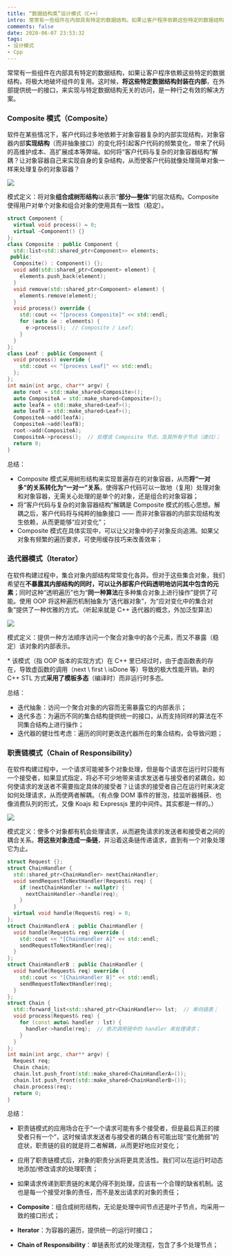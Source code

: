 ```yaml
---
title: “数据结构类”设计模式（C++）
intro: 常常有一些组件在内部具有特定的数据结构，如果让客户程序依赖这些特定的数据结构，将极大地破坏组件的复用。这时候，将这些特定数据结构封装在内部，在外部提供统一的接口，来实现与特定数据结构无关的访问，是一种行之有效的解决方案。
comments: false
date: 2020-06-07 23:53:32
tags:
- 设计模式
- Cpp
---
```


常常有一些组件在内部具有特定的数据结构，如果让客户程序依赖这些特定的数据结构，将极大地破坏组件的复用。这时候，**将这些特定数据结构封装在内部**，在外部提供统一的接口，来实现与特定数据结构无关的访问，是一种行之有效的解决方案。


### Composite 模式（Composite）

软件在某些情况下，客户代码过多地依赖于对象容器复杂的内部实现结构，对象容器内部**实现结构**（而非抽象接口）的变化将引起客户代码的频繁变化，带来了代码的高维护成本、高扩展成本等弊端。如何将“客户代码与复杂的对象容器结构”解耦？让对象容器自己来实现自身的复杂结构，从而使客户代码就像处理简单对象一样来处理复杂的对象容器？

![](1.png)

模式定义：将对象**组合成树形结构**以表示“**部分—整体**”的层次结构。Composite 使得用户对单个对象和组合对象的使用具有一致性（稳定）。

```cpp
struct Component {
  virtual void process() = 0;
  virtual ~Component() {}
};
class Composite : public Component {
  std::list<std::shared_ptr<Component>> elements;
 public:
  Composite() : Component() {};
  void add(std::shared_ptr<Component> element) {
    elements.push_back(element);
  }
  void remove(std::shared_ptr<Component> element) {
    elements.remove(element);
  }
  void process() override {
    std::cout << "[process Composite]" << std::endl;
    for (auto &e : elements) {
      e->process();  // Composite / Leaf;
    }
  }
};
class Leaf : public Component {
  void process() override {
    std::cout << "[process Leaf]" << std::endl;
  };
};
int main(int argc, char** argv) {
  auto root = std::make_shared<Composite>();
  auto CompositeA = std::make_shared<Composite>();
  auto leafA = std::make_shared<Leaf>();
  auto leafB = std::make_shared<Leaf>();
  CompositeA->add(leafA);
  CompositeA->add(leafB);
  root->add(CompositeA);
  CompositeA->process();  // 处理该 Composite 节点，及其所有子节点（递归）；
  return 0;
}
```

总结：
* Composite 模式采用树形结构来实现普遍存在的对象容器，从而**将“一对多”的关系转化为“一对一”关系**，使得客户代码可以一致地（复用）处理对象和对象容器，无需关心处理的是单个的对象，还是组合的对象容器；
* 将“客户代码与复杂的对象容器结构”解耦是 Composite 模式的核心思想。解耦之后，客户代码将与纯粹的抽象接口 —— 而非对象容器的内部实现结构发生依赖，从而更能够“应对变化”；
* Composite 模式在具体实现中，可以让父对象中的子对象反向追溯。如果父对象有频繁的遍历要求，可使用缓存技巧来改善效率；


### 迭代器模式（Iterator）

在软件构建过程中，集合对象内部结构常常变化各异。但对于这些集合对象，我们希望在**不暴露其内部结构的同时，可以让外部客户代码透明地访问其中包含的元素**；同时这种“透明遍历”也为“**同一种算法**在多种集合对象上进行操作”提供了可能。使用 OOP 将这种遍历机制抽象为“迭代器对象”，为“应对变化中的集合对象”提供了一种优雅的方式。（听起来就是 C++ 迭代器的概念，外加泛型算法）

![](2.png)

模式定义：提供一种方法顺序访问一个聚合对象中的各个元素，而又不暴露（稳定）该对象的内部表示。


\* 该模式（指 OOP 版本的实现方式）在 C++ 里已经过时，由于虚函数表的存在，导致虚函数的调用（next \ first \ isDone 等）导致的极大性能开销。新的 C++ STL 方式**采用了模板多态**（编译时）而非运行时多态。

总结：
* 迭代抽象：访问一个聚合对象的内容而无需暴露它的内部表示；
* 迭代多态：为遍历不同的集合结构提供统一的接口，从而支持同样的算法在不同集合结构上进行操作；
* 迭代器的健壮性考虑：遍历的同时更改迭代器所在的集合结构，会导致问题；

### 职责链模式（Chain of Responsibility）

在软件构建过程中，一个请求可能被多个对象处理，但是每个请求在运行时只能有一个接受者，如果显式指定，将必不可少地带来请求发送者与接受者的紧耦合。如何使请求的发送者不需要指定具体的接受者？让请求的接受者自己在运行时来决定如何处理请求，从而使两者解耦。（有点像 DOM 事件的冒泡，挂监听器捕获、也像消费队列的形式，又像 Koajs 和 Expressjs 里的中间件。其实都是一样的。）

![](3.png)

模式定义：使多个对象都有机会处理请求，从而避免请求的发送者和接受者之间的耦合关系。**将这些对象连成一条链**，并沿着这条链传递请求，直到有一个对象处理它为止。

```cpp
struct Request {};
struct ChainHandler {
  std::shared_ptr<ChainHandler> nextChainHandler;
  void sendRequestToNextHandler(Request& req) {
    if (nextChainHandler != nullptr) {
      nextChainHandler->handle(req);
    }    
  }
  virtual void handle(Request& req) = 0;
};
struct ChainHandlerA : public ChainHandler {
  void handle(Request& req) override {
    std::cout << "[ChainHandler A]" << std::endl;
    sendRequestToNextHandler(req);
  }
};
struct ChainHandlerB : public ChainHandler {
  void handle(Request& req) override {
    std::cout << "[ChainHandler B]" << std::endl;
    sendRequestToNextHandler(req);
  }
};
struct Chain {
  std::forward_list<std::shared_ptr<ChainHandler>> lst;  // 单向链表；
  void process(Request& req) {
    for (const auto& handler : lst) {
      handler->handle(req);  // 依次调用链中的 handler 来处理请求；
    }
  }
};
int main(int argc, char** argv) {
  Request req;
  Chain chain;
  chain.lst.push_front(std::make_shared<ChainHandlerA>());
  chain.lst.push_front(std::make_shared<ChainHandlerB>());
  chain.process(req);
  return 0;
}
```

总结：
* 职责链模式的应用场合在于“一个请求可能有多个接受者，但是最后真正的接受者只有一个”，这时候请求发送者与接受者的耦合有可能出现“变化脆弱”的症状，职责链的目的就是将二者解耦，从而更好地应对变化；
* 应用了职责链模式后，对象的职责分派将更具灵活性。我们可以在运行时动态地添加/修改请求的处理职责；
* 如果请求传递到职责链的末尾仍得不到处理，应该有一个合理的缺省机制。这也是每一个接受对象的责任，而不是发出请求的对象的责任；


* **Composite**：组合成树形结构，无论是处理中间节点还是叶子节点，均采用一致的接口形式；
* **Iterator**：为容器的遍历，提供统一的运行时接口；
* **Chain of Responsibility**：单链表形式的处理流程，包含了多个处理节点；
